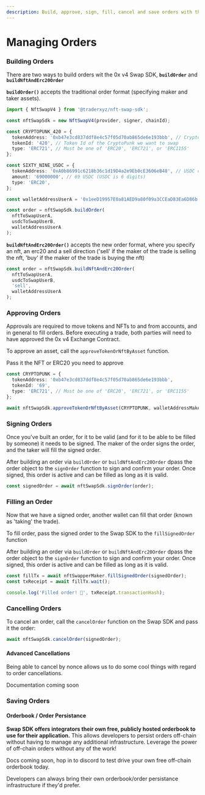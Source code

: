 ```yaml
---
description: Build, approve, sign, fill, cancel and save orders with the Swap SDK.
---
```


# Managing Orders

### Building Orders

There are two ways to build orders wit the 0x v4 Swap SDK, **`buildOrder`** and **`buildNftAndErc20Order`**&#x20;



**`buildOrder()`** accepts the traditional order format (specifying maker and taker assets).&#x20;

```typescript
import { NftSwapV4 } from '@traderxyz/nft-swap-sdk';

const nftSwapSdk = new NftSwapV4(provider, signer, chainId);

const CRYPTOPUNK_420 = {
  tokenAddress: '0xb47e3cd837ddf8e4c57f05d70ab865de6e193bbb', // CryptoPunk contract address
  tokenId: '420', // Token Id of the CryptoPunk we want to swap
  type: 'ERC721', // Must be one of 'ERC20', 'ERC721', or 'ERC1155'
};

const SIXTY_NINE_USDC = {
  tokenAddress: '0xA0b86991c6218b36c1d19D4a2e9Eb0cE3606eB48', // USDC contract address
  amount: '69000000', // 69 USDC (USDC is 6 digits)
  type: 'ERC20',
};

const walletAddressUserA = '0x1eeD19957E0a81AED9a80f09a3CCEaD83Ea6D86b';

const order = nftSwapSdk.buildOrder(
  nftToSwapUserA,
  usdcToSwapUserB,
  walletAddressUserA
);

```

**`buildNftAndErc20Order()`** accepts the new order format, where you specify an nft, an erc20 and a sell direction ('sell' if the maker of the trade is selling the nft, 'buy' if the maker of the trade is buying the nft)

```typescript
const order = nftSwapSdk.buildNftAndErc20Order(
  nftToSwapUserA,
  usdcToSwapUserB,
  'sell',
  walletAddressUserA
);
```

### Approving Orders

Approvals are required to move tokens and NFTs to and from accounts, and in general to fill orders. Before executing a trade, both parties will need to have approved the 0x v4 Exchange Contract.

To approve an asset, call the `approveTokenOrNftByAsset` function.

Pass it the NFT or ERC20 you need to approve&#x20;

```typescript
const CRYPTOPUNK = {
  tokenAddress: '0xb47e3cd837ddf8e4c57f05d70ab865de6e193bbb',
  tokenId: '69',
  type: 'ERC721', // Must be one of 'ERC20', 'ERC721', or 'ERC1155'
};

await nftSwapSdk.approveTokenOrNftByAsset(CRYPTOPUNK, walletAddressMaker);
```

### Signing Orders

Once you've built an order, for it to be valid (and for it to be able to be filled by someone) it needs to be signed. The maker of the order signs the order, and the taker will fill the signed order.

After building an order via `buildOrder` or `buildNftAndErc20Order` dpass the order object to the `signOrder` function to sign and confirm your order. Once signed, this order is active and can be filled as long as it is valid.

```typescript
const signedOrder = await nftSwapSdk.signOrder(order);
```

### Filling an Order

Now that we have a signed order, another wallet can fill that order (known as 'taking' the trade).

To fill order, pass the signed order to the Swap SDK to the `fillSignedOrder` function

After building an order via `buildOrder` or `buildNftAndErc20Order` dpass the order object to the `signOrder` function to sign and confirm your order. Once signed, this order is active and can be filled as long as it is valid.

```typescript
const fillTx = await nftSwapperMaker.fillSignedOrder(signedOrder);
const txReceipt = await fillTx.wait();

console.log('Filled order! 🎉', txReceipt.transactionHash);
```

### Cancelling Orders

To cancel an order, call the `cancelOrder` function on the Swap SDK and pass it the order:

```typescript
await nftSwapSdk.cancelOrder(signedOrder);
```

#### Advanced Cancellations

Being able to cancel by nonce allows us to do some cool things with regard to order cancellations.

Documentation coming soon

### Saving Orders

#### Orderbook / Order Persistance&#x20;

**Swap SDK offers integrators their own free, publicly hosted orderbook to use for their application.** This allows developers to persist orders off-chain without having to manage any additional infrastructure. Leverage the power of off-chain orders without any of the work!&#x20;

Docs coming soon, hop in to discord to test drive your own free off-chain orderbook today.

Developers can always bring their own orderbook/order persistance infrastructure if they'd prefer.

